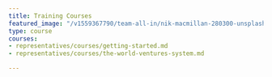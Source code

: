 ```yaml
---
title: Training Courses
featured_image: "/v1559367790/team-all-in/nik-macmillan-280300-unsplash.jpg"
type: course
courses:
- representatives/courses/getting-started.md
- representatives/courses/the-world-ventures-system.md

---
```

